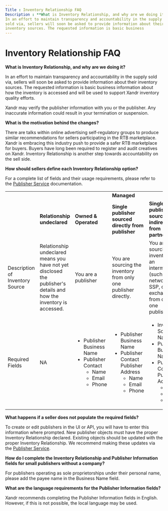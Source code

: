 ```yaml
---
Title : Inventory Relationship FAQ
Description : **What is Inventory Relationship, and why are we doing it?**
In an effort to maintain transparency and accountability in the supply
sold via, sellers will soon be asked to provide information about their
inventory sources. The requested information is basic business
---
```



# Inventory Relationship FAQ



**What is Inventory Relationship, and why are we doing it?**

In an effort to maintain transparency and accountability in the supply
sold via, sellers will soon be asked to provide information about their
inventory sources. The requested information is basic business
information about how the inventory is accessed and will be used to
support Xandr inventory quality efforts.

Xandr may verify the publisher information with you or the publisher.
Any inaccurate information could result in your termination or
suspension.

**What is the motivation behind the changes?**

There are talks within online advertising self-regulatory groups to
produce similar recommendations for sellers participating in the RTB
marketplace. Xandr is embracing this industry push to provide a safer
RTB marketplace for buyers. Buyers have long been required to register
and audit creatives on Xandr. Inventory Relationship is another step
towards accountability on the sell side.

**How should sellers define each Inventory Relationship option?**

For a complete list of fields and their usage requirements, please refer
to the <a
href="https://docs.xandr.com/bundle/xandr-api/page/publisher-service.html"
class="xref" target="_blank">Publisher Service</a> documentation.

<table class="table frame-all" style="width:100%;">
<colgroup>
<col style="width: 16%" />
<col style="width: 16%" />
<col style="width: 16%" />
<col style="width: 16%" />
<col style="width: 16%" />
<col style="width: 16%" />
</colgroup>
<tbody class="tbody">
<tr class="odd row">
<td colspan="3" class="entry align-left colsep-1 rowsep-1"></td>
<td colspan="3"
class="entry align-center colsep-1 rowsep-1"><strong>Managed</strong></td>
</tr>
<tr class="even row valign-middle">
<td class="entry align-left colsep-1 rowsep-1"></td>
<td class="entry align-center colsep-1 rowsep-1"><strong>Relationship
undeclared</strong></td>
<td class="entry align-center colsep-1 rowsep-1"><strong>Owned &amp;
Operated</strong></td>
<td class="entry align-left colsep-1 rowsep-1"><strong>Single publisher
sourced directly from publisher</strong></td>
<td class="entry align-left colsep-1 rowsep-1"><strong>Single publisher
sourced indirectly from partner(s)</strong></td>
<td class="entry align-left colsep-1 rowsep-1"><strong>Multiple
publishers sourced indirectly from partner(s)</strong></td>
</tr>
<tr class="odd row">
<td class="entry align-left colsep-1 rowsep-1 valign-top">Description of
Inventory Source</td>
<td class="entry align-left colsep-1 rowsep-1 valign-top">Relationship
undeclared means you have not yet disclosed the publisher's details and
how the inventory is accessed.</td>
<td class="entry align-left colsep-1 rowsep-1 valign-top">You are a
publisher</td>
<td class="entry align-left colsep-1 rowsep-1 valign-top">You are
sourcing the inventory from only one publisher directly.</td>
<td class="entry align-left colsep-1 rowsep-1 valign-top">You are
sourcing the inventory via an intermediary (such as a network, SSP, or
exchange) from only one publisher.</td>
<td class="entry align-left colsep-1 rowsep-1 valign-top">You are
sourcing the inventory via an intermediary (such as a network, SSP, or
exchange) from multiple publishers .</td>
</tr>
<tr class="even row valign-top">
<td class="entry align-left colsep-1 rowsep-1 valign-top">Required
Fields</td>
<td class="entry align-left colsep-1 rowsep-1 valign-top">NA</td>
<td class="entry align-left colsep-1 rowsep-1 valign-top"><ul>
<li>Publisher Business Name</li>
<li>Publisher Contact
<ul>
<li>Name</li>
<li>Email</li>
<li>Phone</li>
</ul></li>
</ul></td>
<td class="entry align-left colsep-1 rowsep-1"><ul>
<li>Publisher Business Name</li>
<li>Publisher Contact Publisher Address
<ul>
<li>Name</li>
<li>Email</li>
<li>Phone</li>
</ul></li>
</ul></td>
<td class="entry align-left colsep-1 rowsep-1"><ul>
<li>Inventory Source Name</li>
<li>Publisher Business Name</li>
<li>Publisher Contact Publisher Address
<ul>
<li>Name</li>
<li>Email</li>
<li>Phone</li>
</ul></li>
</ul></td>
<td class="entry align-left colsep-1 rowsep-1">Xandr's <a
href="https://docs.xandr.com/bundle/supply-partners/page/best-practices.html"
class="xref" target="_blank">Best Practices for Selling Inventory</a>
guidelines advise that our Supply Partners sell inventory from direct
publishers.</td>
</tr>
</tbody>
</table>

**What happens if a seller does not populate the required fields?**

To create or edit publishers in the UI or API, you will have to enter
this information where prompted. New publisher objects must have the
proper Inventory Relationship declared. Existing objects should be
updated with the proper Inventory Relationship. We recommend making
these updates via the <a
href="https://docs.xandr.com/bundle/xandr-api/page/publisher-service.html"
class="xref" target="_blank">Publisher Service</a>.

**How do I complete the Inventory Relationship and Publisher Information
fields for small publishers without a company?**

For publishers operating as sole proprietorships under their personal
name, please add the payee name in the Business Name field.

**What are the language requirements for the Publisher Information
fields?**

Xandr recommends completing the Publisher Information fields in English.
However, if this is not possible, the local language may be used.




